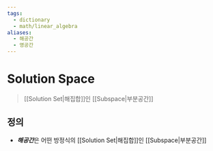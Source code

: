 ```yaml
---
tags:
  - dictionary
  - math/linear_algebra
aliases:
  - 해공간
  - 영공간
---
```

# Solution Space
> [[Solution Set|해집합]]인 [[Subspace|부분공간]]
## 정의
+ ***해공간***은 어떤 방정식의 [[Solution Set|해집합]]인 [[Subspace|부분공간]]
